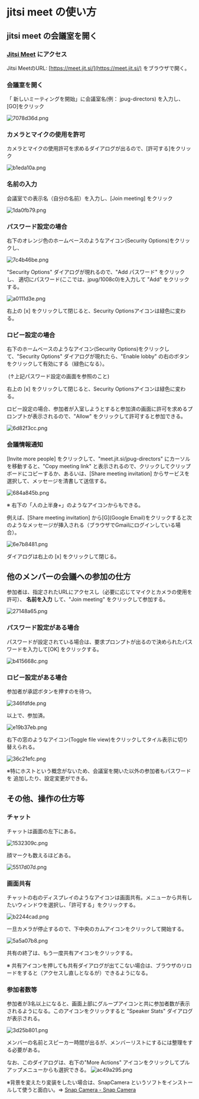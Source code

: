 # jitsi meet の使い方


##  jitsi meet の会議室を開く

### [Jitsi Meet](https://meet.jit.si/) にアクセス

Jitsi MeetのURL: [https://meet.jit.si/](https://meet.jit.si/) をブラウザで開く。

### 会議室を開く

「 新しいミーティングを開始」に会議室名(例： jpug-directors) を入力し、[GO]をクリック

![7078d36d.png](7958e846-237f-42b4-b166-d471cf84dca6\7078d36d.png)


### カメラとマイクの使用を許可

カメラとマイクの使用許可を求めるダイアログが出るので、[許可する]をクリック

![b1eda10a.png](7958e846-237f-42b4-b166-d471cf84dca6\b1eda10a.png)


### 名前の入力

会議室での表示名（自分の名前）を入力し、[Join meeting] をクリック

![1da0fb79.png](7958e846-237f-42b4-b166-d471cf84dca6\1da0fb79.png)


### パスワード設定の場合

右下のオレンジ色のホームベースのようなアイコン(Security Options)をクリックし、

![7c4b46be.png](7958e846-237f-42b4-b166-d471cf84dca6\7c4b46be.png)

"Security Options" ダイアログが現れるので、"Add パスワード" をクリックし、
適切にパスワード(ここでは、jpug/1008c0)を入力して "Add" をクリックする。

![a0111d3e.png](7958e846-237f-42b4-b166-d471cf84dca6\a0111d3e.png)

右上の [x] をクリックして閉じると、Security Optionsアイコンは緑色に変わる。


### ロビー設定の場合

右下のホームベースのようなアイコン(Security Options)をクリックして、"Security Options" ダイアログが現れたら、"Enable lobby" の右のボタンをクリックして有効にする（緑色になる）。

​    (↑上記パスワード設定の画面を参照のこと)

右上の [x] をクリックして閉じると、Security Optionsアイコンは緑色に変わる。

ロビー設定の場合、参加者が入室しようとすると参加済の画面に許可を求めるプロンプトが表示されるので、"Allow" をクリックして許可すると参加できる。

![6d82f3cc.png](7958e846-237f-42b4-b166-d471cf84dca6\6d82f3cc.png)




### 会議情報通知

[Invite more people] をクリックして、"meet.jit.si/jpug-directors" にカーソルを移動すると、"Copy meeting link" と表示されるので、クリックしてクリップボードにコピーするか、あるいは、[Share meeting invitation] からサービスを選択して、メッセージを清書して送信する。

![684a845b.png](7958e846-237f-42b4-b166-d471cf84dca6\684a845b.png)

※ 右下の「人の上半身+」のようなアイコンからもできる。

例えば、[Share meeting invitation] から[G](Google Email)をクリックすると次のようなメッセージが挿入される（ブラウザでGmailにログインしている場合）。

![6e7b8481.png](7958e846-237f-42b4-b166-d471cf84dca6\6e7b8481.png)

ダイアログは右上の [x] をクリックして閉じる。


## 他のメンバーの会議への参加の仕方

参加者は、指定されたURLにアクセスし（必要に応じてマイクとカメラの使用を許可）、
 **名前を入力** して、"Join meeting" をクリックして参加する。

![27148a65.png](7958e846-237f-42b4-b166-d471cf84dca6\8ca67d21.png)

### パスワード設定がある場合

パスワードが設定されている場合は、要求プロンプトが出るので決められたパスワードを入力して[OK] をクリックする。

![b415668c.png](7958e846-237f-42b4-b166-d471cf84dca6\d2304ea3.png)

### ロビー設定がある場合

参加者が承認ボタンを押すのを待つ。

![346fdfde.png](7958e846-237f-42b4-b166-d471cf84dca6\346fdfde.png)


以上で、参加済。

![e19b37eb.png](7958e846-237f-42b4-b166-d471cf84dca6\ce6ba51b.png)

右下の窓のようなアイコン(Toggle file view)をクリックしてタイル表示に切り替えられる。

![36c21efc.png](7958e846-237f-42b4-b166-d471cf84dca6\6fa00cbf.png)


※特にホストという概念がないため、会議室を開いた以外の参加者もパスワードを
追加したり、設定変更ができる。


## その他、操作の仕方等

### チャット

チャットは画面の左下にある。

![1532309c.png](7958e846-237f-42b4-b166-d471cf84dca6\1532309c.png)

顔マークも数えるほどある。

![5517d07d.png](7958e846-237f-42b4-b166-d471cf84dca6\5517d07d.png)


### 画面共有

チャットの右のディスプレイのようなアイコンは画面共有。メニューから共有したいウィンドウを選択し、「許可する」をクリックする。

![b2244cad.png](7958e846-237f-42b4-b166-d471cf84dca6\b2244cad.png)

一旦カメラが停止するので、下中央のカムアイコンをクリックして開始する。

![5a5a07b8.png](7958e846-237f-42b4-b166-d471cf84dca6\5a5a07b8.png)

共有の終了は、もう一度共有アイコンをクリックする。

※ 共有アイコンを押しても共有ダイアログが出てこない場合は、ブラウザのリロードをすると（アクセスし直しとなるが）できるようになる。


### 参加者数等

参加者が3名以上になると、画面上部にグループアイコンと共に参加者数が表示されるようになる。このアイコンをクリックすると "Speaker Stats" ダイアログが表示される。

![3d25b801.png](7958e846-237f-42b4-b166-d471cf84dca6\3d25b801.png)

メンバーの名前とスピーカー時間が出るが、メンバーリストにするには整理をする必要がある。

なお、このダイアログは、右下の"More Actions" アイコンをクリックしてプルアップメニューからも選択できる。
![ac49a295.png](7958e846-237f-42b4-b166-d471cf84dca6\ac49a295.png)



※背景を変えたり変装をしたい場合は、SnapCamera というソフトをインストールして使うと面白い。⇒ [Snap Camera - Snap Camera](https://snapcamera.snapchat.com/)

